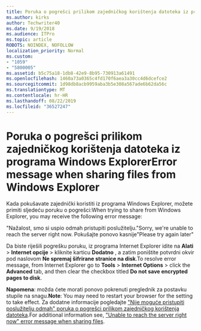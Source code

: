 ```yaml
---
title: Poruka o pogrešci prilikom zajedničkog korištenja datoteka iz programa Windows Explorer
ms.author: kirks
author: Techwriter40
ms.date: 9/19/2018
ms.audience: ITPro
ms.topic: article
ROBOTS: NOINDEX, NOFOLLOW
localization_priority: Normal
ms.custom:
- "1059"
- "5800005"
ms.assetid: b5c75a18-1db8-42e9-8b95-730913a61491
ms.openlocfilehash: 1460a73a0365c4fd170f6aea3a30cc4d6dcefce2
ms.sourcegitcommit: 1d98db8acb9959aba3b5e308a567ade6b62da56c
ms.translationtype: MT
ms.contentlocale: hr-HR
ms.lasthandoff: 08/22/2019
ms.locfileid: "36527247"
---
```

# <a name="error-message-when-sharing-files-from-windows-explorer"></a><span data-ttu-id="cb75c-102">Poruka o pogrešci prilikom zajedničkog korištenja datoteka iz programa Windows Explorer</span><span class="sxs-lookup"><span data-stu-id="cb75c-102">Error message when sharing files from Windows Explorer</span></span>

<span data-ttu-id="cb75c-103">Kada pokušavate zajednički koristiti iz programa Windows Explorer, možete primiti sljedeću poruku o pogrešci:</span><span class="sxs-lookup"><span data-stu-id="cb75c-103">When trying to share from Windows Explorer, you may receive the following error message:</span></span>
  
<span data-ttu-id="cb75c-104">"Nažalost, smo si uspio odmah pristupiti poslužitelju.</span><span class="sxs-lookup"><span data-stu-id="cb75c-104">"Sorry, we're unable to reach the server right now.</span></span> <span data-ttu-id="cb75c-105">Pokušajte ponovo kasnije"</span><span class="sxs-lookup"><span data-stu-id="cb75c-105">Please try again later"</span></span>
  
<span data-ttu-id="cb75c-106">Da biste riješili pogrešku poruku, iz programa Internet Explorer idite na **Alati** \> **Internet opcije** \> kliknite karticu **Dodatno** , a zatim poništite potvrdni okvir pod naslovom **Ne spremaj šifrirane stranice na disk**.</span><span class="sxs-lookup"><span data-stu-id="cb75c-106">To resolve error message, from Internet Explorer go to **Tools** \> **Internet Options** \> click the **Advanced** tab, and then clear the checkbox titled **Do not save encrypted pages to disk**.</span></span>
  
 <span data-ttu-id="cb75c-107">**Napomena**: možda ćete morati ponovo pokrenuti preglednik za postavku stupile na snagu.</span><span class="sxs-lookup"><span data-stu-id="cb75c-107">**Note**: You may need to restart your browser for the setting to take effect.</span></span> <span data-ttu-id="cb75c-108">Za dodatne informacije pogledajte ["Nije moguće pristupiti poslužitelju odmah" poruka o pogrešci prilikom zajedničkog korištenja datoteka](https://go.microsoft.com/fwlink/?linkid=2022914).</span><span class="sxs-lookup"><span data-stu-id="cb75c-108">For additional information see, ["Unable to reach the server right now" error message when sharing files](https://go.microsoft.com/fwlink/?linkid=2022914).</span></span>
  
